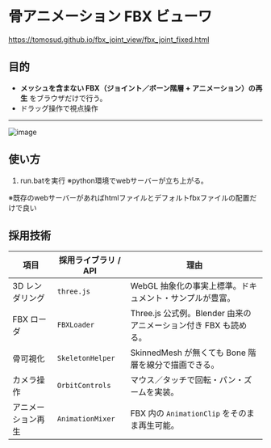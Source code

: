 # 骨アニメーション FBX ビューワ

https://tomosud.github.io/fbx_joint_view/fbx_joint_fixed.html

## 目的
- **メッシュを含まない FBX（ジョイント／ボーン階層 + アニメーション）の再生** をブラウザだけで行う。  
- ドラッグ操作で視点操作

---

![image](https://github.com/user-attachments/assets/347e84d2-d284-48e7-b563-43ab1c410db7)


## 使い方

1. run.batを実行
※python環境でwebサーバーが立ち上がる。


※既存のwebサーバーがあればhtmlファイルとデフォルトfbxファイルの配置だけで良い


## 採用技術
| 項目                 | 採用ライブラリ / API | 理由 |
|----------------------|----------------------|------|
| 3D レンダリング      | `three.js`           | WebGL 抽象化の事実上標準。ドキュメント・サンプルが豊富。 |
| FBX ローダ           | `FBXLoader`          | Three.js 公式例。Blender 由来のアニメーション付き FBX も読める。 |
| 骨可視化             | `SkeletonHelper`     | SkinnedMesh が無くても Bone 階層を線分で描画できる。 |
| カメラ操作           | `OrbitControls`      | マウス／タッチで回転・パン・ズームを実装。 |
| アニメーション再生   | `AnimationMixer`     | FBX 内の `AnimationClip` をそのまま再生可能。 |
